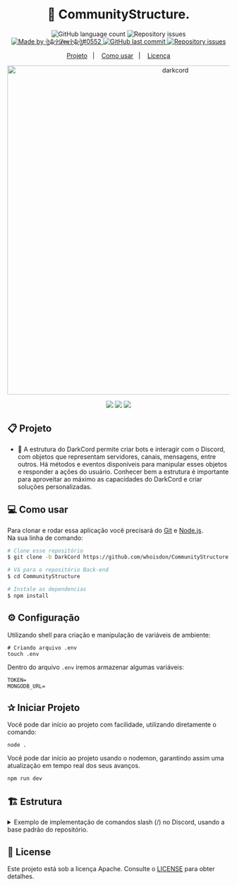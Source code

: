 <h1 align="center"> 
	🔐 CommunityStructure.
</h1>
<p align="center">
  <img alt="GitHub language count" src="https://img.shields.io/github/languages/count/whoisdon/CommunityStructure?color=%2304D361">
	
  <img alt="Repository issues" src="https://img.shields.io/github/languages/top/whoisdon/CommunityStructure">	
	
  <a href="https://discord.gg/3Cps7AuNQ6">
    <img alt="Made by ঔৣ☬✞𝓓𝖔𝖓✞☬ঔৣ#0552" src="https://img.shields.io/badge/made%20by-whoisdon-%2304D361">
  </a>

  <a href="https://github.com/whoisdon/APIExpress/commits/master">
    <img alt="GitHub last commit" src="https://img.shields.io/github/last-commit/whoisdon/CommunityStructure">
  </a>

  <a href="https://github.com/whoisdon/APIExpress/issues">
    <img alt="Repository issues" src="https://img.shields.io/github/issues/whoisdon/CommunityStructure">
  </a>
</p>

<p align="center">
  <a href="#-projeto">Projeto</a>&nbsp;&nbsp;&nbsp;|&nbsp;&nbsp;&nbsp;
  <a href="#-como-usar">Como usar</a>&nbsp;&nbsp;&nbsp;|&nbsp;&nbsp;&nbsp;
  <a href="#-license">Licença</a>
</p>

<p align="center">
   <img src="https://i.imgur.com/8eQ4xSd.png" width="746" alt="darkcord">
</p>

<p align="center">
   <a href="https://discord.com/users/630493603575103519" target="_blank"><img src="https://img.shields.io/badge/Discord-7289DA?style=for-the-badge&logo=discord&logoColor=white" target="_blank"></a>
   <a href="https://github.com/JustAWaifuHunter" target="_blank"><img src="https://img.shields.io/github/followers/JustAWaifuHunter?style=for-the-badge&logo=github&color=blue" target="_blank"></a>
   <a href="https://darkcord.denkylabs.com" target="_blank"><img src="https://img.shields.io/badge/Darkcord-black?style=for-the-badge&logo=discord&logoColor=white" target="_blank"></a>
</p>

## 📋 Projeto

* 🔐 A estrutura do DarkCord permite criar bots e interagir com o Discord, com objetos que representam servidores, canais, mensagens, entre outros. Há métodos e eventos disponíveis para manipular esses objetos e responder a ações do usuário. Conhecer bem a estrutura é importante para aproveitar ao máximo as capacidades do DarkCord e criar soluções personalizadas. <br>

## 💻 Como usar

Para clonar e rodar essa aplicação você precisará do [Git](https://git-scm.com) e [Node.js](https://nodejs.org/en/download/). 
<br>
Na sua linha de comando:

```bash
# Clone esse repositório
$ git clone -b DarkCord https://github.com/whoisdon/CommunityStructure.git
```
```bash
# Vá para o repositório Back-end
$ cd CommunityStructure
```
```bash
# Instale as dependencias
$ npm install
```

## ⚙️ Configuração

Utilizando shell para criação e manipulação de variáveis de ambiente:
```shell
# Criando arquivo .env
touch .env
```
Dentro do arquivo `.env` iremos armazenar algumas variáveis:
```
TOKEN=
MONGODB_URL=
```

## ✰ Iniciar Projeto

Você pode dar início ao projeto com facilidade, utilizando diretamente o comando:
```
node .
```
Você pode dar início ao projeto usando o nodemon, garantindo assim uma atualização em tempo real dos seus avanços.
```bash
npm run dev
```

## 🏗️ Estrutura
<details>
  <summary>Exemplo de implementação de comandos slash (/) no Discord, usando a base padrão do repositório.</summary>

```js
import Commands from '../../Handlers/CommandsMap.js';

export default class extends Commands {
  constructor(client) {
    super(client, {
      name: 'ping',
      description: 'Veja o ping do bot'
    });
  }
   run(interaction) {
     
    const latency = performance.now();
     
    interaction
      .editOriginalReply({
      content: 'Calculando sa bosta'
      })
      .then(() => {
       const textPing = `Latência da minha WS: \`${this.client.websocket.ping}ms\`\nLatência da Resposta: \`${
          (performance.now() - latency) >> 0
        }ms\``;

        interaction.editOriginalReply({
          content: textPing
        });

      });
  };
};
```
</details>

## 📝 License

Este projeto está sob a licença Apache. Consulte o [LICENSE](LICENSE) para obter detalhes.
